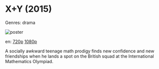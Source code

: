 # X+Y (2015)

Genres: drama

![poster](http://image.tmdb.org/t/p/w500/wp7zAoG2i2KviClIph9vvtXDyDW.jpg)

en:
  [720p](magnet:?xt=urn:btih:16E9D15B017104C123C3D2ED10598DDF5437F708&tr=udp://glotorrents.pw:6969/announce&tr=udp://tracker.opentrackr.org:1337/announce&tr=udp://torrent.gresille.org:80/announce&tr=udp://tracker.openbittorrent.com:80&tr=udp://tracker.coppersurfer.tk:6969&tr=udp://tracker.leechers-paradise.org:6969&tr=udp://p4p.arenabg.ch:1337&tr=udp://tracker.internetwarriors.net:1337)
  [1080p](magnet:?xt=urn:btih:EEFDB5FB0EA693A75FEBF320F7C86461ECE86507&tr=udp://glotorrents.pw:6969/announce&tr=udp://tracker.opentrackr.org:1337/announce&tr=udp://torrent.gresille.org:80/announce&tr=udp://tracker.openbittorrent.com:80&tr=udp://tracker.coppersurfer.tk:6969&tr=udp://tracker.leechers-paradise.org:6969&tr=udp://p4p.arenabg.ch:1337&tr=udp://tracker.internetwarriors.net:1337)
  


A socially awkward teenage math prodigy finds new confidence and new friendships when he lands a spot on the British squad at the International Mathematics Olympiad.